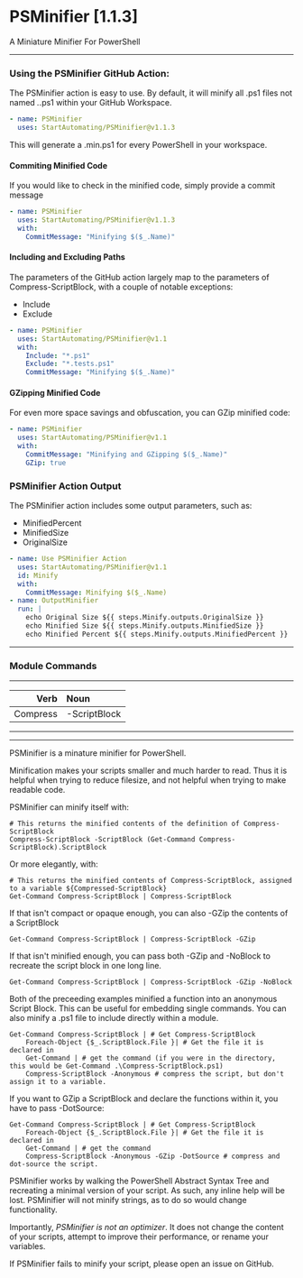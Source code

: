 
PSMinifier [1.1.3]
================
A Miniature Minifier For PowerShell

----------------


### Using the PSMinifier GitHub Action:


The PSMinifier action is easy to use.  By default, it will minify all .ps1 files not named *.*.ps1 within your GitHub Workspace.

~~~Yaml
- name: PSMinifier
  uses: StartAutomating/PSMinifier@v1.1.3
~~~

This will generate a .min.ps1 for every PowerShell in your workspace.

#### Commiting Minified Code


If you would like to check in the minified code, simply provide a commit message

~~~yaml
- name: PSMinifier
  uses: StartAutomating/PSMinifier@v1.1.3
  with:
    CommitMessage: "Minifying $($_.Name)"
~~~


#### Including and Excluding Paths

The parameters of the GitHub action largely map to the parameters of Compress-ScriptBlock, with a couple of notable exceptions:
* Include
* Exclude
~~~yaml
- name: PSMinifier
  uses: StartAutomating/PSMinifier@v1.1
  with:
    Include: "*.ps1"
    Exclude: "*.tests.ps1"
    CommitMessage: "Minifying $($_.Name)"
~~~

#### GZipping Minified Code

For even more space savings and obfuscation, you can GZip minified code:
~~~yaml
- name: PSMinifier
  uses: StartAutomating/PSMinifier@v1.1
  with:
    CommitMessage: "Minifying and GZipping $($_.Name)"
    GZip: true
~~~


### PSMinifier Action Output

The PSMinifier action includes some output parameters, such as:
* MinifiedPercent
* MinifiedSize
* OriginalSize

~~~yaml
- name: Use PSMinifier Action
  uses: StartAutomating/PSMinifier@v1.1
  id: Minify
  with: 
    CommitMessage: Minifying $($_.Name)
- name: OutputMinifier
  run: |    
    echo Original Size ${{ steps.Minify.outputs.OriginalSize }} 
    echo Minified Size ${{ steps.Minify.outputs.MinifiedSize }} 
    echo Minified Percent ${{ steps.Minify.outputs.MinifiedPercent }}
~~~



----------------
### Module Commands
-----------------------
|    Verb|Noun        |
|-------:|:-----------|
|Compress|-ScriptBlock|
-----------------------
---
PSMinifier is a minature minifier for PowerShell.

Minification makes your scripts smaller and much harder to read.  Thus it is helpful when trying to reduce filesize, and not 
helpful when trying to make readable code.

PSMinifier can minify itself with:
    
~~~
# This returns the minified contents of the definition of Compress-ScriptBlock
Compress-ScriptBlock -ScriptBlock (Get-Command Compress-ScriptBlock).ScriptBlock
~~~

Or more elegantly, with:

~~~
# This returns the minified contents of Compress-ScriptBlock, assigned to a variable ${Compressed-ScriptBlock}
Get-Command Compress-ScriptBlock | Compress-ScriptBlock
~~~


If that isn't compact or opaque enough, you can also -GZip the contents of a ScriptBlock

~~~
Get-Command Compress-ScriptBlock | Compress-ScriptBlock -GZip
~~~

If that isn't minified enough, you can pass both -GZip and -NoBlock to recreate the script block in one long line.
~~~
Get-Command Compress-ScriptBlock | Compress-ScriptBlock -GZip -NoBlock
~~~


Both of the preceeding examples minified a function into an anonymous Script Block.  This can be useful for embedding single 
commands.
You can also minify a .ps1 file to include directly within a module.
~~~
Get-Command Compress-ScriptBlock | # Get Compress-ScriptBlock
    Foreach-Object {$_.ScriptBlock.File }| # Get the file it is declared in
    Get-Command | # get the command (if you were in the directory, this would be Get-Command .\Compress-ScriptBlock.ps1)
    Compress-ScriptBlock -Anonymous # compress the script, but don't assign it to a variable.
~~~


If you want to GZip a ScriptBlock and declare the functions within it, you have to pass -DotSource:

~~~
Get-Command Compress-ScriptBlock | # Get Compress-ScriptBlock
    Foreach-Object {$_.ScriptBlock.File }| # Get the file it is declared in
    Get-Command | # get the command 
    Compress-ScriptBlock -Anonymous -GZip -DotSource # compress and dot-source the script.
~~~


PSMinifier works by walking the PowerShell Abstract Syntax Tree and recreating a minimal version of your script.  As such, any 
inline help will be lost.
PSMinifier will not minify strings, as to do so would change functionality.

Importantly, _PSMinifier is not an optimizer_.  It does not change the content of your scripts, attempt to improve their 
performance, or rename your variables.

If PSMinifier fails to minify your script, please open an issue on GitHub.
